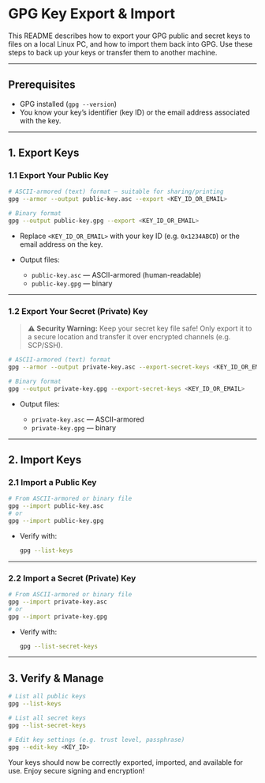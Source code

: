
# GPG Key Export & Import

This README describes how to export your GPG public and secret keys to files on a local Linux PC, and how to import them back into GPG. Use these steps to back up your keys or transfer them to another machine.

---

## Prerequisites

- GPG installed (`gpg --version`)  
- You know your key’s identifier (key ID) or the email address associated with the key.

---

## 1. Export Keys

### 1.1 Export Your Public Key

```bash
# ASCII-armored (text) format — suitable for sharing/printing
gpg --armor --output public-key.asc --export <KEY_ID_OR_EMAIL>

# Binary format
gpg --output public-key.gpg --export <KEY_ID_OR_EMAIL>
````

* Replace `<KEY_ID_OR_EMAIL>` with your key ID (e.g. `0x1234ABCD`) or the email address on the key.
* Output files:

  * `public-key.asc` — ASCII-armored (human-readable)
  * `public-key.gpg` — binary

---

### 1.2 Export Your Secret (Private) Key

> **⚠️ Security Warning:** Keep your secret key file safe! Only export it to a secure location and transfer it over encrypted channels (e.g. SCP/SSH).

```bash
# ASCII-armored (text) format
gpg --armor --output private-key.asc --export-secret-keys <KEY_ID_OR_EMAIL>

# Binary format
gpg --output private-key.gpg --export-secret-keys <KEY_ID_OR_EMAIL>
```

* Output files:

  * `private-key.asc` — ASCII-armored
  * `private-key.gpg` — binary

---

## 2. Import Keys

### 2.1 Import a Public Key

```bash
# From ASCII-armored or binary file
gpg --import public-key.asc
# or
gpg --import public-key.gpg
```

* Verify with:

  ```bash
  gpg --list-keys
  ```

---

### 2.2 Import a Secret (Private) Key

```bash
# From ASCII-armored or binary file
gpg --import private-key.asc
# or
gpg --import private-key.gpg
```

* Verify with:

  ```bash
  gpg --list-secret-keys
  ```

---

## 3. Verify & Manage

```bash
# List all public keys
gpg --list-keys

# List all secret keys
gpg --list-secret-keys

# Edit key settings (e.g. trust level, passphrase)
gpg --edit-key <KEY_ID>
```

Your keys should now be correctly exported, imported, and available for use. Enjoy secure signing and encryption!
